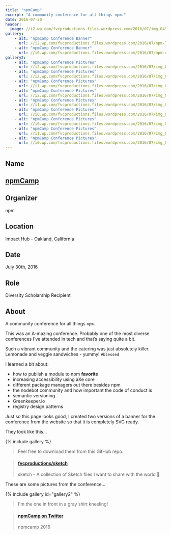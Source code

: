 ```yaml
---
title: "npmCamp"
excerpt: "A community conference for all things npm."
date: 2016-07-30
header:
  image: //i2.wp.com/fvcproductions.files.wordpress.com/2016/07/img_0493.jpg
gallery:
    - alt: "npmCamp Conference Banner"
      url: //i2.wp.com/fvcproductions.files.wordpress.com/2016/07/npm-light.png
    - alt: "npmCamp Conference Banner"
      url: //i0.wp.com/fvcproductions.files.wordpress.com/2016/07/npm-dark.png
gallery2:
    - alt: "npmCamp Conference Pictures"
      url: //i2.wp.com/fvcproductions.files.wordpress.com/2016/07/img_0493.jpg
    - alt: "npmCamp Conference Pictures"
      url: //i2.wp.com/fvcproductions.files.wordpress.com/2016/07/img_0490.jpg
    - alt: "npmCamp Conference Pictures"
      url: //i1.wp.com/fvcproductions.files.wordpress.com/2016/07/img_0478.jpg
    - alt: "npmCamp Conference Pictures"
      url: //i2.wp.com/fvcproductions.files.wordpress.com/2016/07/img_0475.jpg
    - alt: "npmCamp Conference Pictures"
      url: //i1.wp.com/fvcproductions.files.wordpress.com/2016/07/img_0489.jpg
    - alt: "npmCamp Conference Pictures"
      url: //i0.wp.com/fvcproductions.files.wordpress.com/2016/07/img_0474.jpg
    - alt: "npmCamp Conference Pictures"
      url: //i0.wp.com/fvcproductions.files.wordpress.com/2016/07/img_0491.jpg
    - alt: "npmCamp Conference Pictures"
      url: //i1.wp.com/fvcproductions.files.wordpress.com/2016/07/img_0486.jpg
    - alt: "npmCamp Conference Pictures"
      url: //i0.wp.com/fvcproductions.files.wordpress.com/2016/07/img_0496.jpg
---
```


## Name

## <a href="//npm.camp" target="_blank" rel="noopener" title="npmCamp">npmCamp</a>

## Organizer

npm

## Location

Impact Hub - Oakland, California

## Date

July 30th, 2016

## Role

Diversity Scholarship Recipient

## About

A community conference for all things `npm`.

This was an A-mazing conference. Probably one of the most diverse conferences I’ve attended in tech and that’s saying quite a bit.

Such a vibrant community and the catering was just absolutely killer. Lemonade and veggie sandwiches - yummy! `#blessed`

I learned a bit about:

- how to publish a module to npm **favorite**
- increasing accessibility using aXe core
- different package managers out there besides npm
- the nodebot community and how important the code of conduct is
- semantic versioning
- Greenkeeper.io
- registry design patterns

Just so this page looks good, I created two versions of a banner for the conference from the website so that it is completely SVG ready.

They look like this...

{% include gallery %}

> Feel free to download them from this GitHub repo.

<blockquote class="embedly-card"><h4><a href="//github.com/fvcproductions/sketch">fvcproductions/sketch</a></h4><p>sketch - A collection of Sketch files I want to share with the world 🎨</p></blockquote>

These are some pictures from the conference...

{% include gallery id="gallery2" %}

> I'm the one in front in a gray shirt kneeling!

<blockquote class="embedly-card"><h4><a href="//twitter.com/npmcamp/status/759563526465736704/photo/1">npmCamp on Twitter</a></h4><p>npmcamp 2016</p></blockquote>